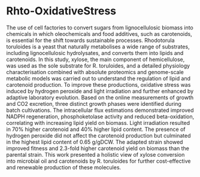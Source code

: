 # Rhto-OxidativeStress
The use of cell factories to convert sugars from lignocellulosic biomass into chemicals in which oleochemicals and food additives, such as carotenoids, is essential for the shift towards sustainable processes. Rhodotorula toruloides is a yeast that naturally metabolises a wide range of substrates, including lignocellulosic hydrolysates, and converts them into lipids and carotenoids. In this study, xylose, the main component of hemicellulose, was used as the sole substrate for R. toruloides, and a detailed physiology characterisation combined with absolute proteomics and genome-scale metabolic models was carried out to understand the regulation of lipid and carotenoid production. To improve these productions, oxidative stress was induced by hydrogen peroxide and light irradiation and further enhanced by adaptive laboratory evolution. Based on the online measurements of growth and CO2 excretion, three distinct growth phases were identified during batch cultivations. The intracellular flux estimations demonstrated improved NADPH regeneration, phosphoketolase activity and reduced beta-oxidation, correlating with increasing lipid yield on biomass. Light irradiation resulted in 70% higher carotenoid and 40% higher lipid content. The presence of hydrogen peroxide did not affect the carotenoid production but culminated in the highest lipid content of 0.65 g/gDCW. The adapted strain showed improved fitness and 2.3-fold higher carotenoid yield on biomass than the parental strain. This work presented a holistic view of xylose conversion into microbial oil and carotenoids by R. toruloides for further cost-effective and renewable production of these molecules. 
